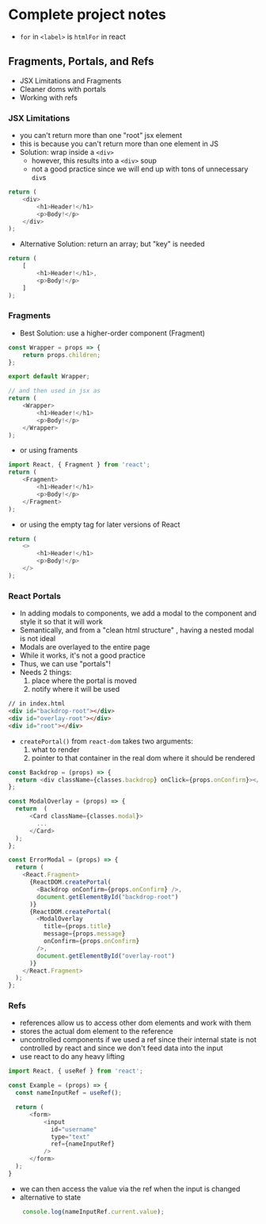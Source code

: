 # Complete project notes
- `for` in `<label>` is `htmlFor` in react

## Fragments, Portals, and Refs
- JSX Limitations and Fragments
- Cleaner doms with portals
- Working with refs

### JSX Limitations
- you can't return more than one "root" jsx element
- this is because you can't return more than one element in JS
- Solution: wrap inside a `<div>`
    - however, this results into a `<div>` soup
    - not a good practice since we will end up with tons of unnecessary `div`s
```js
return (
    <div>
        <h1>Header!</h1>
        <p>Body!</p>
    </div>
);
```
- Alternative Solution:  return an array; but "key" is needed
```js
return (
    [
        <h1>Header!</h1>,
        <p>Body!</p>
    ]
);
```

### Fragments
- Best Solution: use a higher-order component (Fragment)
```js
const Wrapper = props => {
    return props.children;
};

export default Wrapper;

// and then used in jsx as
return (
    <Wrapper>
        <h1>Header!</h1>
        <p>Body!</p>
    </Wrapper>
);
```

- or using framents
```js
import React, { Fragment } from 'react';
return (
    <Fragment>
        <h1>Header!</h1>
        <p>Body!</p>
    </Fragment>
);
```

- or using the empty tag for later versions of React
```js
return (
    <>
        <h1>Header!</h1>
        <p>Body!</p>
    </>
);
```

### React Portals
- In adding modals to components, we add a modal to the component and style it so that it will work
- Semantically, and from a "clean html structure" , having a nested modal is not ideal
- Modals are overlayed to the entire page
- While it works, it's not a good practice
- Thus, we can use "portals"!
- Needs 2 things:
    1. place where the portal is moved
    2. notify where it will be used

```html
// in index.html
<div id="backdrop-root"></div>
<div id="overlay-root"></div>
<div id="root"></div>
```

- `createPortal()` from `react-dom` takes two arguments:
    1. what to render
    2. pointer to that container in the real dom where it should be rendered

```js
const Backdrop = (props) => {
  return <div className={classes.backdrop} onClick={props.onConfirm}></div>;
};

const ModalOverlay = (props) => {
  return  (
      <Card className={classes.modal}>
        ...
      </Card>
  );
};

const ErrorModal = (props) => {
  return (
    <React.Fragment>
      {ReactDOM.createPortal(
        <Backdrop onConfirm={props.onConfirm} />,
        document.getElementById("backdrop-root")
      )}
      {ReactDOM.createPortal(
        <ModalOverlay
          title={props.title}
          message={props.message}
          onConfirm={props.onConfirm}
        />,
        document.getElementById("overlay-root")
      )}
    </React.Fragment>
  );
};
```

### Refs
- references allow us to access other dom elements and work with them
- stores the actual dom element to the reference
- uncontrolled components if we used a ref since their internal state is not controlled by react and since we don't feed data into the input
- use react to do any heavy lifting
```js
import React, { useRef } from 'react';

const Example = (props) => {
  const nameInputRef = useRef();

  return (
      <form>
          <input
            id="username"
            type="text"
            ref={nameInputRef}
          />
      </form>
  );
}
```
- we can then access the value via the ref when the input is changed
- alternative to state
```js
    console.log(nameInputRef.current.value);
```